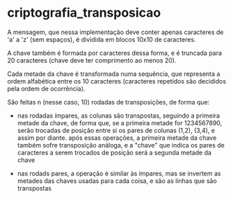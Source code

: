 # criptografia_transposicao

A mensagem, que nessa implementação deve conter apenas caracteres de 'a' a 'z' (sem espaços), é dividida em blocos 10x10 de caracteres.

A chave também é formada por caracteres dessa forma, e é truncada para 20 caracteres (chave deve ter comprimento ao menos 20).

Cada metade da chave é transformada numa sequência, que representa a ordem alfabética entre os 10 caracteres (caracteres repetidos são decididos pela ordem de ocorrência).

São feitas n (nesse caso, 10) rodadas de transposições, de forma que:

- nas rodadas ímpares, as colunas são transpostas, seguindo a primeira metade da chave, de forma que, se a primeira metade for 1234567890, serão trocadas de posição entre si os pares de colunas (1,2), (3,4), e assim por diante.
após essas operações, a primeira metade da chave também sofre transposição análoga, e a "chave" que indica os pares de caracteres a serem trocados de posição será a segunda metade da chave

- nas rodads pares, a operação é similar às ímpares, mas se invertem as metades das chaves usadas para cada coisa, e são as linhas que são transpostas